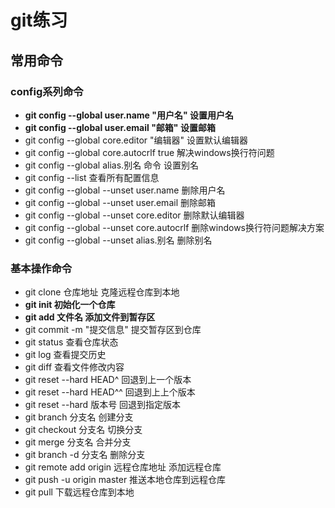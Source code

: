 # git练习
## 常用命令
### config系列命令
- **git config --global user.name "用户名" 设置用户名**
- **git config --global user.email "邮箱" 设置邮箱**
- git config --global core.editor "编辑器" 设置默认编辑器   
- git config --global core.autocrlf true 解决windows换行符问题
- git config --global alias.别名 命令 设置别名
- git config --list 查看所有配置信息
- git config --global --unset user.name 删除用户名
- git config --global --unset user.email 删除邮箱
- git config --global --unset core.editor 删除默认编辑器
- git config --global --unset core.autocrlf 删除windows换行符问题解决方案
- git config --global --unset alias.别名 删除别名
### 基本操作命令
- git clone 仓库地址 克隆远程仓库到本地
- **git init 初始化一个仓库**
- **git add 文件名 添加文件到暂存区**
- git commit -m "提交信息" 提交暂存区到仓库
- git status 查看仓库状态
- git log 查看提交历史
- git diff 查看文件修改内容
- git reset --hard HEAD^ 回退到上一个版本
- git reset --hard HEAD^^ 回退到上上个版本
- git reset --hard 版本号 回退到指定版本
- git branch 分支名 创建分支
- git checkout 分支名 切换分支
- git merge 分支名 合并分支
- git branch -d 分支名 删除分支
- git remote add origin 远程仓库地址 添加远程仓库
- git push -u origin master 推送本地仓库到远程仓库
- git pull 下载远程仓库到本地